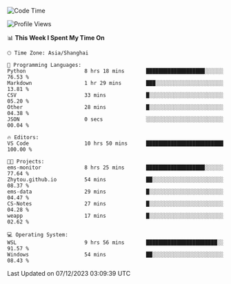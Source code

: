 <!--START_SECTION:waka-->
![Code Time](http://img.shields.io/badge/Code%20Time-1%2C421%20hrs%2034%20mins-blue)

![Profile Views](http://img.shields.io/badge/Profile%20Views-0-blue)

📊 **This Week I Spent My Time On** 

```text
🕑︎ Time Zone: Asia/Shanghai

💬 Programming Languages: 
Python                   8 hrs 18 mins       ███████████████████░░░░░░   76.53 % 
Markdown                 1 hr 29 mins        ███░░░░░░░░░░░░░░░░░░░░░░   13.81 % 
CSV                      33 mins             █░░░░░░░░░░░░░░░░░░░░░░░░   05.20 % 
Other                    28 mins             █░░░░░░░░░░░░░░░░░░░░░░░░   04.38 % 
JSON                     0 secs              ░░░░░░░░░░░░░░░░░░░░░░░░░   00.04 % 

🔥 Editors: 
VS Code                  10 hrs 50 mins      █████████████████████████   100.00 % 

🐱‍💻 Projects: 
ems-monitor              8 hrs 25 mins       ███████████████████░░░░░░   77.64 % 
Zhytou.github.io         54 mins             ██░░░░░░░░░░░░░░░░░░░░░░░   08.37 % 
ems-data                 29 mins             █░░░░░░░░░░░░░░░░░░░░░░░░   04.47 % 
CS-Notes                 27 mins             █░░░░░░░░░░░░░░░░░░░░░░░░   04.28 % 
weapp                    17 mins             █░░░░░░░░░░░░░░░░░░░░░░░░   02.62 % 

💻 Operating System: 
WSL                      9 hrs 56 mins       ███████████████████████░░   91.57 % 
Windows                  54 mins             ██░░░░░░░░░░░░░░░░░░░░░░░   08.43 % 
```


 Last Updated on 07/12/2023 03:09:39 UTC
<!--END_SECTION:waka-->